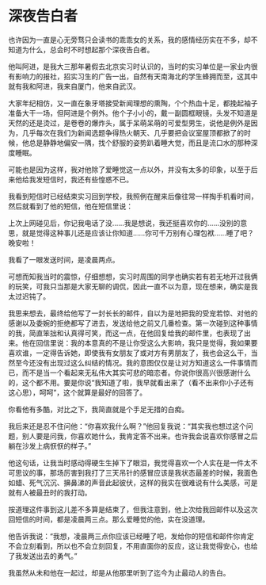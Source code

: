 # 深夜告白者

也许因为一直是心无旁骛只会读书的乖乖女的关系，我的感情经历实在不多，却不知道为什么，总会时不时想起那个深夜告白者。 

他叫阿进，是我大三那年暑假去北京实习时认识的，当时的实习单位是一家业内很有影响力的报社，招实习生的广告一出，自然有天南海北的学生蜂拥而至，这其中就有我和阿进，我来自厦门，他来自武汉。 

大家年纪相仿，又一直在象牙塔接受新闻理想的熏陶，个个热血十足，都挽起袖子准备大干一场，但阿进是个例外。他个子小小的，戴一副圆框眼镜，头发不知道是天然的还是烫过，是卷卷的爆炸头，属于呆萌呆萌的可爱型男生，说他是例外是因为，几乎每次在我们为新闻选题争得热火朝天、几乎要把会议室屋顶都掀了的时候，他总是静静地偏安一隅，找个舒服的姿势趴着睡大觉，而且是流口水的那种深度睡眠。 

可能也是因为这样，我对他除了爱睡觉这一点以外，并没有太多的印象，以至于后来他给我发短信时，我还有些惶惑不已。 

我看到短信时已经结束实习回到学校，我照例在醒来后像往常一样掏手机看时间，然后就看到了他的短信，他在短信里说： 

上次上网碰见后，你记我电话了没……我是想说，我还挺喜欢你的……没别的意思，就是觉得这种事儿还是应该让你知道……你可千万别有心理包袱……睡了吧？晚安啦！ 

我看了一眼发送时间，是凌晨两点。 

可想而知我当时的震惊，仔细想想，实习时周围的同学也确实若有若无地开过我俩的玩笑，可我只当那是大家无聊的调侃，因此一直不以为意，现在想来，确实是我太过迟钝了。 

我思来想去，最终给他写了一封长长的邮件，自以为是地把我的受宠若惊、对他的感谢以及委婉的拒绝都写了进去，发送给他之前又几番检查。第一次碰到这种事情的我，简直笨拙和认真得可笑，而这一点，在他回复给我的邮件里，也表现了出来。他在回信里说：我的本意真的不是让你受这么大影响，我只是觉得，我如果要喜欢谁，一定得告诉她，即使我有女朋友了或对方有男朋友了，我也会这么干，当然至今还没有出现过这么纠结的情况。我的意图仅仅是让对方知道这么一件事情而已，而不是当一个看起来无私伟大其实可悲的暗恋者。你说你很高兴很感谢什么的，这个都不用。要是你说“我知道了啦，我早就看出来了（看不出来你小子还有这心思），呵呵”，这个就算是最好的回答了。 

你看他有多酷，对比之下，我简直就是个手足无措的白痴。 

我后来还是忍不住问他：“你喜欢我什么啊？”他回复我说：“其实我也想过这个问题，别人要是问我，你喜欢她什么，我肯定答不出来。也许我会说喜欢你感冒之后躺在沙发上病恹恹的样子。” 

他这句话，让我当时感动得硬生生掉下了眼泪，我觉得喜欢一个人实在是一件太不可思议的事，那场厉害到我打了三天吊针的感冒应该是我状态最差的时候，我面色如蜡、死气沉沉、擤鼻涕的声音此起彼伏，这样的我实在很难说有什么美感，可是就有人被最丑时的我打动。 

按道理这件事到这儿差不多算是结束了，但我注意到，他上次给我回邮件以及这次回短信的时间，都是凌晨两三点。那么爱睡觉的他，实在没道理。 

他告诉我说：“我想，凌晨两三点你应该已经睡了吧，发给你的短信和邮件你肯定不会立刻看到，所以也不会立刻回复，不用直面你的反应，这让我觉得安心，也给了我发送出去的勇气。” 

我虽然从未和他在一起过，却是从他那里听到了迄今为止最动人的告白。